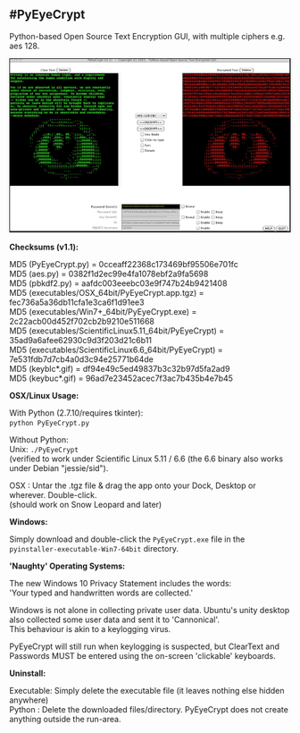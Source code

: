#**PyEyeCrypt**
---

Python-based Open Source Text Encryption GUI, with multiple ciphers e.g. aes 128.

![ScreenShot](screenshot.jpg)


**Checksums (v1.1):**

MD5 (PyEyeCrypt.py)                                    = 0cceaff22368c173469bf95506e701fc<br>
MD5 (aes.py)                                           = 0382f1d2ec99e4fa1078ebf2a9fa5698<br>
MD5 (pbkdf2.py)                                        = aafdc003eeebc03e9f747b24b9421408<br>
MD5 (executables/OSX_64bit/PyEyeCrypt.app.tgz)         = fec736a5a36db11cfa1e3ca6f1d91ee3<br>
MD5 (executables/Win7+_64bit/PyEyeCrypt.exe)           = 2c22acb00d452f702cb2b9210e511668<br>
MD5 (executables/ScientificLinux5.11_64bit/PyEyeCrypt) = 35ad9a6afee62930c9d3f203d21c6b11<br>
MD5 (executables/ScientificLinux6.6_64bit/PyEyeCrypt)  = 7e531fdb7d7cb4a0d3c94e25771b64de<br>
MD5 (keyblc\*.gif)                                      = df94e49c5ed49837b3c32b97d5fa2ad9<br>
MD5 (keybuc\*.gif)                                      = 96ad7e23452acec7f3ac7b435b4e7b45<br>

**OSX/Linux Usage:**

With Python (2.7.10/requires tkinter):<br>
```python PyEyeCrypt.py```

Without Python:<br>
Unix: ```./PyEyeCrypt``` <br>
(verified to work under Scientific Linux 5.11 / 6.6 (the 6.6 binary also works under Debian "jessie/sid").

OSX : Untar the .tgz file & drag the app onto your Dock, Desktop or wherever. Double-click.<br>
(should work on Snow Leopard and later)

**Windows:**

Simply download and double-click the ```PyEyeCrypt.exe``` file in the ```pyinstaller-executable-Win7-64bit``` directory.

**'Naughty' Operating Systems:**

The new Windows 10 Privacy Statement includes the words:<br>
'Your typed and handwritten words are collected.'<br>

Windows is not alone in collecting private user data. Ubuntu's unity desktop also collected some user data and sent it to 'Cannonical'.<br>
This behaviour is akin to a keylogging virus.<br>

PyEyeCrypt will still run when keylogging is suspected, but ClearText and Passwords MUST be entered using the on-screen 'clickable' keyboards.

**Uninstall:**

Executable: Simply delete the executable file (it leaves nothing else hidden anywhere)<br>
Python    : Delete the downloaded files/directory. PyEyeCrypt does not create anything outside the run-area.